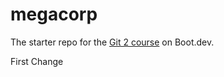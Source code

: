 # megacorp

The starter repo for the [Git 2 course](https://www.boot.dev/learn/learn-git-2) on Boot.dev.

First Change
